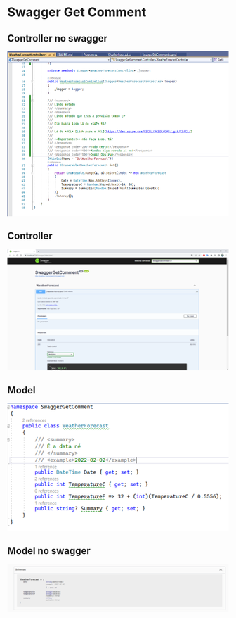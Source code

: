 ﻿# Swagger Get Comment

## Controller no swagger

![](./SwaggerGetComment/Docs/images/3.png)

## Controller

![](./SwaggerGetComment/Docs/images/1.png)

## Model

![](./SwaggerGetComment/Docs/images/4.png)

## Model no swagger

![](./SwaggerGetComment/Docs/images/2.png)
